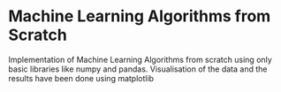 # Machine Learning Algorithms from Scratch
Implementation of Machine Learning Algorithms from scratch using only basic libraries like numpy and pandas. Visualisation of the data and the results have been done using matplotlib
